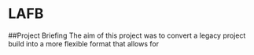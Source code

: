 # LAFB

##Project Briefing
The aim of this project was to convert a legacy project build into a more flexible format that allows for  

